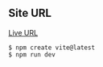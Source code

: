 ## Site URL

[Live URL](https://vanlife-app-leva.netlify.app/)


```
$ npm create vite@latest
$ npm run dev
````

